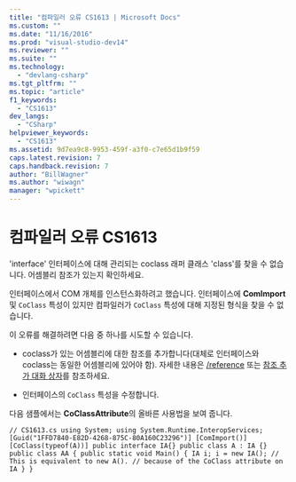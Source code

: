 ```yaml
---
title: "컴파일러 오류 CS1613 | Microsoft Docs"
ms.custom: ""
ms.date: "11/16/2016"
ms.prod: "visual-studio-dev14"
ms.reviewer: ""
ms.suite: ""
ms.technology: 
  - "devlang-csharp"
ms.tgt_pltfrm: ""
ms.topic: "article"
f1_keywords: 
  - "CS1613"
dev_langs: 
  - "CSharp"
helpviewer_keywords: 
  - "CS1613"
ms.assetid: 9d7ea9c8-9953-459f-a3f0-c7e65d1b9f59
caps.latest.revision: 7
caps.handback.revision: 7
author: "BillWagner"
ms.author: "wiwagn"
manager: "wpickett"
---
```

# 컴파일러 오류 CS1613
'interface' 인터페이스에 대해 관리되는 coclass 래퍼 클래스 'class'를 찾을 수 없습니다. 어셈블리 참조가 있는지 확인하세요.  
  
 인터페이스에서 COM 개체를 인스턴스화하려고 했습니다. 인터페이스에 **ComImport** 및 `CoClass` 특성이 있지만 컴파일러가 `CoClass` 특성에 대해 지정된 형식을 찾을 수 없습니다.  
  
 이 오류를 해결하려면 다음 중 하나를 시도할 수 있습니다.  
  
-   coclass가 있는 어셈블리에 대한 참조를 추가합니다\(대체로 인터페이스와 coclass는 동일한 어셈블리에 있어야 함\). 자세한 내용은 [\/reference](../Topic/-reference%20\(C%23%20Compiler%20Options\).md) 또는 [참조 추가 대화 상자](http://msdn.microsoft.com/ko-kr/2feb0fe2-0805-4cc9-8cba-b0315849dfb7)를 참조하세요.  
  
-   인터페이스의 `CoClass` 특성을 수정합니다.  
  
 다음 샘플에서는 **CoClassAttribute**의 올바른 사용법을 보여 줍니다.  
  
```  
// CS1613.cs using System; using System.Runtime.InteropServices; [Guid("1FFD7840-E82D-4268-875C-80A160C23296")] [ComImport()] [CoClass(typeof(A))] public interface IA{} public class A : IA {} public class AA { public static void Main() { IA i; i = new IA(); // This is equivalent to new A(). // because of the CoClass attribute on IA } }  
```